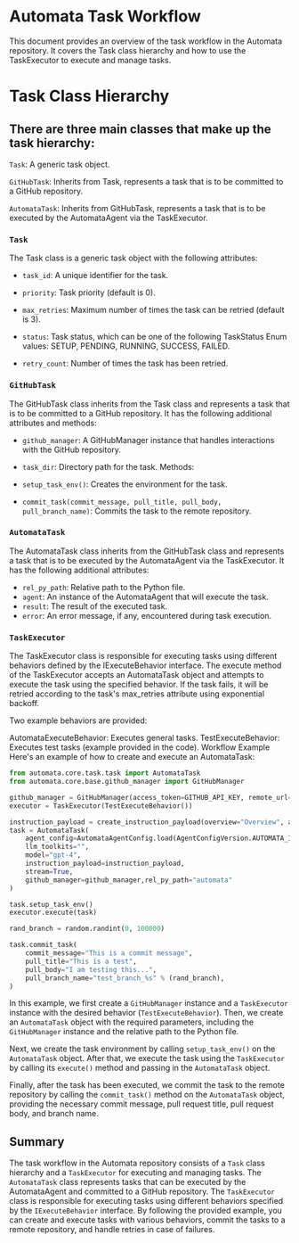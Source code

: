 # Automata Task Workflow

This document provides an overview of the task workflow in the Automata repository. It covers the Task class hierarchy and how to use the TaskExecutor to execute and manage tasks.

# Task Class Hierarchy

## There are three main classes that make up the task hierarchy:

`Task`: A generic task object.

`GitHubTask`: Inherits from Task, represents a task that is to be committed to a GitHub repository.

`AutomataTask`: Inherits from GitHubTask, represents a task that is to be executed by the AutomataAgent via the TaskExecutor.

### `Task`

The Task class is a generic task object with the following attributes:

- `task_id`: A unique identifier for the task.

- `priority`: Task priority (default is 0).

- `max_retries`: Maximum number of times the task can be retried (default is 3).

- `status`: Task status, which can be one of the following TaskStatus Enum values: SETUP, PENDING, RUNNING, SUCCESS, FAILED.

- `retry_count`: Number of times the task has been retried.

### `GitHubTask`

The GitHubTask class inherits from the Task class and represents a task that is to be committed to a GitHub repository. It has the following additional attributes and methods:

- `github_manager`: A GitHubManager instance that handles interactions with the GitHub repository.
- `task_dir`: Directory path for the task.
  Methods:

- `setup_task_env()`: Creates the environment for the task.
- `commit_task(commit_message, pull_title, pull_body, pull_branch_name)`: Commits the task to the remote repository.

### `AutomataTask`

The AutomataTask class inherits from the GitHubTask class and represents a task that is to be executed by the AutomataAgent via the TaskExecutor. It has the following additional attributes:

- `rel_py_path`: Relative path to the Python file.
- `agent`: An instance of the AutomataAgent that will execute the task.
- `result`: The result of the executed task.
- `error`: An error message, if any, encountered during task execution.

### `TaskExecutor`

The TaskExecutor class is responsible for executing tasks using different behaviors defined by the IExecuteBehavior interface. The execute method of the TaskExecutor accepts an AutomataTask object and attempts to execute the task using the specified behavior. If the task fails, it will be retried according to the task's max_retries attribute using exponential backoff.

Two example behaviors are provided:

AutomataExecuteBehavior: Executes general tasks.
TestExecuteBehavior: Executes test tasks (example provided in the code).
Workflow Example
Here's an example of how to create and execute an AutomataTask:

```python
from automata.core.task.task import AutomataTask
from automata.core.base.github_manager import GitHubManager

github_manager = GitHubManager(access_token=GITHUB_API_KEY, remote_url=DEFAULT_REMOTE_URL)
executor = TaskExecutor(TestExecuteBehavior())

instruction_payload = create_instruction_payload(overview="Overview", agents_message="Message")
task = AutomataTask(
    agent_config=AutomataAgentConfig.load(AgentConfigVersion.AUTOMATA_INDEXER_DEV),
    llm_toolkits="",
    model="gpt-4",
    instruction_payload=instruction_payload,
    stream=True,
    github_manager=github_manager,rel_py_path="automata"
)

task.setup_task_env()
executor.execute(task)

rand_branch = random.randint(0, 100000)

task.commit_task(
    commit_message="This is a commit message",
    pull_title="This is a test",
    pull_body="I am testing this...",
    pull_branch_name="test_branch_%s" % (rand_branch),
)

```

In this example, we first create a `GitHubManager` instance and a `TaskExecutor` instance with the desired behavior (`TestExecuteBehavior`). Then, we create an `AutomataTask` object with the required parameters, including the `GitHubManager` instance and the relative path to the Python file.

Next, we create the task environment by calling `setup_task_env()` on the `AutomataTask` object. After that, we execute the task using the `TaskExecutor` by calling its `execute()` method and passing in the `AutomataTask` object.

Finally, after the task has been executed, we commit the task to the remote repository by calling the `commit_task()` method on the `AutomataTask` object, providing the necessary commit message, pull request title, pull request body, and branch name.

## Summary

The task workflow in the Automata repository consists of a `Task` class hierarchy and a `TaskExecutor` for executing and managing tasks. The `AutomataTask` class represents tasks that can be executed by the AutomataAgent and committed to a GitHub repository. The `TaskExecutor` class is responsible for executing tasks using different behaviors specified by the `IExecuteBehavior` interface. By following the provided example, you can create and execute tasks with various behaviors, commit the tasks to a remote repository, and handle retries in case of failures.
